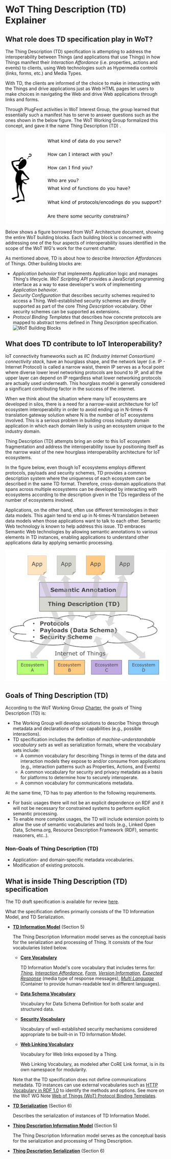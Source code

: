 # WoT Thing Description (TD) Explainer

## What role does TD specification play in WoT?



The Thing Description (TD) specification is attempting to address the interoperability between Things (and applications that use Things) in how Things manifest their *Interaction Affordance* (i.e. properties, actions and events) to clients, using Web technologies such as Hypermedia controls (links, forms, etc.) and Media Types.  

With TD, the clients are informed of the choice to make in interacting with the Things and drive applications just as Web HTML pages let users to make choices in navigating the Web and drive Web applications through links and forms.

Through PlugFest activities in WoT Interest Group, the group learned that essentially such a manifest has to serve to answer questions such as the ones shown in the below figure. The WoT Working Group formalized this concept, and gave it the name Thing Description (TD) .

![explainer_how_to_interact](explainer_how_to_interact.png)

Below shows a figure borrowed from WoT Architecture document, showing the entire WoT building blocks. Each building block is concerned with addressing one of the four aspects of interoperability issues identified in the scope of the WoT WG's work for the current charter. 

As mentioned above, TD is about how to describe *Interaction Affordance*s of Things. Other building blocks are:

-  *Application behavior* that implements Application logic and manages Thing's lifecycle. *WoT Scripting API* provides a JavaScript programming interface as a way to ease developer's work of implementing *Application behavior*. 
- *Security Configuration* that describes security schemes required to access a Thing. Well-established security schemes are directly supported as part of the core *Thing Description* vocabulary. Other security schemes can be supported as extensions. 
- *Protocol Binding Templates* that describes how concrete protocols are mapped to abstract terms defined in *Thing Description* specification.![WoT Building Blocks](https://cdn.staticaly.com/gh/w3c/wot-architecture/ce8a2b8624ffd60d913cd7aa2d36ad321e605ed7/images/wot-building-blocks.png)

## What does TD contribute to IoT Interoperability? 

IoT connectivity frameworks such as *IIC (Industry Internet Consortium) connectivity stack*, have an hourglass shape, and the network layer (i.e. IP - Internet Protocol) is called a narrow waist, therein IP serves as a focal point where diverse lower level networking protocols are bound to IP, and all the upper layer can depend on IP regardless what lower networking protocols are actually used underneath. This hourglass model is generally considered a significant contributing factor in the success of the internet.

When we think about the situation where many IoT ecosystems are developed in silos, there is a need for a narrow-waist architecture for IoT ecosystem interoperability in order to avoid ending up in N-times-N translation gateway solution where N is the number of IoT ecosystems involved. This is a serious problem in building cross industry domain application in which each domain likely is using an ecosystem unique to the industry domain. 

Thing Description (TD) attempts bring an order to this IoT ecosystem fragmentation and address the interoperability issue by positioning itself as the narrow waist of the new hourglass interoperability architecture for IoT ecosystems. 

In the figure below, even though IoT ecosystems employs different protocols, payloads and security schemes, TD provides a common description system where the uniqueness of each ecosystem can be described in the same TD format. Therefore, cross-domain applications that spans across multiple ecosystems can be developed by interacting with ecosystems according to the description given in the TDs regardless of the number of ecosystems involved.

Applications, on the other hand, often use different terminologies in their data models. This again tend to end up in N-times-N translation between data models when those applications want to talk to each other. Semantic Web technology is known to help address this issue. TD embraces Semantic Web technologies by allowing semantic annotations to various elements in TD instances, enabling applications to understand other applications data by applying semantic processing.

![explainer_wot_hourglass](explainer_wot_hourglass.png)

## Goals of Thing Description (TD) 

According to the WoT Working Group [Charter](https://www.w3.org/2016/12/wot-wg-2016.html), the goals of Thing Description (TD) is:

- The Working Group will develop solutions to describe Things through metadata and declarations of their capabilities (e.g., possible interactions). 
- TD specification includes the definition of *machine-understandable vocabulary sets* as well as serialization formats, where the vocabulary sets include:
  - A common vocabulary for describing Things in terms of the data and interaction models they 
    expose to and/or consume from applications (e.g., interaction patterns such as Properties, Actions, and Events)
  - A common vocabulary for security and privacy metadata as a basis for platforms to determine how to securely interoperate.
  - A common vocabulary for communications metadata. 

At the same time, TD has to pay attention to the following requirements. 

- For basic usages there will not be an explicit dependence on RDF and it will not be necessary for constrained systems to perform explicit semantic processing.
-  To enable more complex usages, the TD will include extension points to allow the use of semantic vocabularies and tools (e.g., Linked Open Data, Schema.org, Resource Description Framework (RDF), semantic reasoners, etc..).

### Non-Goals of Thing Description (TD)

- Application- and domain-specific metadata vocabularies.
- Modification of existing protocols.

## What is inside Thing Description (TD) specification

The TD draft specification is available for review [here](https://w3c.github.io/wot-thing-description/).

What the specification defines primarily consists of the TD Information Model, and TD Serialization.

- **[TD Information Model](https://w3c.github.io/wot-thing-description/#sec-vocabulary-definition)** (Section 5)

  The Thing Description Information model serves as the conceptual basis for the serialization and processing of Thing. It consists of the four vocabularies listed below. 

  - [**Core Vocabulary**](https://w3c.github.io/wot-thing-description/#sec-core-vocabulary-definition)

    TD Information Model's core vocabulary that includes terms for: *[Thing](https://w3c.github.io/wot-thing-description/#thing)*, [*Interaction Affordance*](https://w3c.github.io/wot-thing-description/#interactionaffordance), *[Form](https://w3c.github.io/wot-thing-description/#form)*, *[Version Information](https://w3c.github.io/wot-thing-description/#versioninfo)*, *[Expected Response](https://w3c.github.io/wot-thing-description/#expectedresponse)* (media type of response messages), *[Multi Language](https://w3c.github.io/wot-thing-description/#multilanguage)* (Container to provide human-readable text in different languages).

  - [**Data Schema Vocabulary**](https://w3c.github.io/wot-thing-description/#sec-data-schema-vocabulary-definition)

    Vocabulary for Data Schema Definition for both scalar and structured data.

  - [**Security Vocabulary**](https://w3c.github.io/wot-thing-description/#sec-security-vocabulary-definition)

    Vocabulary of well-established security mechanisms considered appropriate to be built-in in TD Information Model.

  - [**Web Linking Vocabulary**](https://w3c.github.io/wot-thing-description/#sec-web-linking-vocabulary-definition)

    Vocabulary for Web links exposed by a Thing. 

    Web Linking Vocabulary, as modeled after CoRE Link format,  is in its own namespace for modularity.

  Note that the TD specification does not define communications metadata. TD instances can use external vocabularies such as [HTTP Vocabulary in RDF 1.0](https://www.w3.org/TR/HTTP-in-RDF10/) to identify the methods and options. See more on the WoT WG Note [Web of Things (WoT) Protocol Binding Templates](https://w3c.github.io/wot-binding-templates/).

- **[TD Serialization](https://w3c.github.io/wot-thing-description/#sec-td-serialization)** (Section 6)

  Describes the serialization of instances of TD Information Model.

- **[Thing Description Information Model](https://w3c.github.io/wot-thing-description/#sec-vocabulary-definition)** (Section 5)

  The Thing Description Information model serves as the conceptual basis for the serialization and processing of Thing Description.

- [**Thing Description Serialization**](https://w3c.github.io/wot-thing-description/#sec-td-serialization) (Section 6)